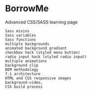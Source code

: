 # BorrowMe
Advanced CSS/SASS learning page

    Sass mixins
    Sass variables
    Sass functions
    multiple backgrounds
    animated background gradient 
    checkbox hack (styled menu button)
    radio input hack (styled radio input)
    multiple animations
    background clip
    BEM methodology
    7-1 architecture
    HTML and CSS responsive images 
    background-video,
    CSS build process
